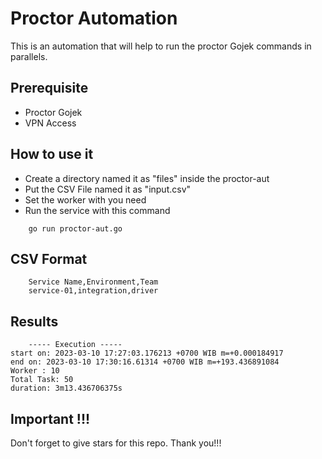 
# Proctor Automation

This is an automation that will help to run the proctor Gojek commands in parallels.

## Prerequisite

- Proctor Gojek
- VPN Access

## How to use it

- Create a directory named it as "files" inside the proctor-aut
- Put the CSV File named it as "input.csv"
- Set the worker with you need
- Run the service with this command 
```
    go run proctor-aut.go
```

## CSV Format
```
    Service Name,Environment,Team
    service-01,integration,driver
```

## Results

```
    ----- Execution -----
start on: 2023-03-10 17:27:03.176213 +0700 WIB m=+0.000184917
end on: 2023-03-10 17:30:16.61314 +0700 WIB m=+193.436891084
Worker : 10
Total Task: 50
duration: 3m13.436706375s
```


## Important !!!

Don't forget to give stars for this repo. Thank you!!!
